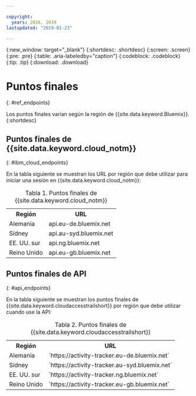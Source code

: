 ```yaml
---

copyright:
  years: 2016, 2019
lastupdated: "2019-01-23"

---
```


{:new_window: target="_blank"}
{:shortdesc: .shortdesc}
{:screen: .screen}
{:pre: .pre}
{:table: .aria-labeledby="caption"}
{:codeblock: .codeblock}
{:tip: .tip}
{:download: .download}



# Puntos finales
{: #ref_endpoints}

Los puntos finales varían según la región de {{site.data.keyword.Bluemix}}.
{:shortdesc}

## Puntos finales de {{site.data.keyword.cloud_notm}}
{: #ibm_cloud_endpoints}

En la tabla siguiente se muestran los URL por región que debe utilizar para iniciar una sesión en {{site.data.keyword.cloud_notm}}:
	
<table>
	<caption>Tabla 1. Puntos finales de {{site.data.keyword.cloud_notm}}</caption>
	<tr>
	  <th>Región</th>
	  <th>URL</th>
	</tr>
	<tr>
	  <td>Alemania</td>
	  <td>api.eu-de.bluemix.net</td>
	</tr>
	<tr>
	  <td>Sídney</td>
	  <td>api.au-syd.bluemix.net</td>
	</tr>
	<tr>
	  <td>EE. UU. sur</td>
	  <td>api.ng.bluemix.net</td>
	</tr>
	<tr>
	  <td>Reino Unido</td>
	  <td>api.eu-gb.bluemix.net</td>
	</tr>
</table>


## Puntos finales de API
{: #api_endpoints}

En la tabla siguiente se muestran los puntos finales de {{site.data.keyword.cloudaccesstrailshort}} por región que debe utilizar cuando use la API:
	
<table>
	<caption>Tabla 2. Puntos finales de {{site.data.keyword.cloudaccesstrailshort}}</caption>
	<tr>
	  <th>Región</th>
	  <th>URL</th>
	</tr>
	<tr>
	  <td>Alemania</td>
	  <td>`https://activity-tracker.eu-de.bluemix.net`</td>
	</tr>
	<tr>
	  <td>Sídney</td>
	  <td>`https://activity-tracker.au-syd.bluemix.net`</td>
	</tr>
	<tr>
	  <td>EE. UU. sur</td>
	  <td>`https://activity-tracker.ng.bluemix.net`</td>
	</tr>
	<tr>
	  <td>Reino Unido</td>
	  <td>`https://activity-tracker.eu-gb.bluemix.net`</td>
	</tr>
</table>


